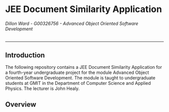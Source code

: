 # JEE Document Similarity Application
###### *Dillon Ward - G00326756 - Advanced Object Oriented Software Development*
---

## Introduction
The following repository contains a JEE Document Similarity Application for a fourth-year undergraduate project for the module Advanced Object Oriented Software Development. The module is taught to undergraduate students at GMIT in the Department of Computer Science and Applied Physics. The lecturer is John Healy.

## Overview
